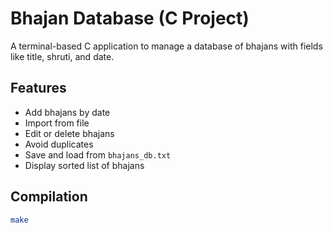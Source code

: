 # Bhajan Database (C Project)

A terminal-based C application to manage a database of bhajans with fields like title, shruti, and date.

## Features
- Add bhajans by date
- Import from file
- Edit or delete bhajans
- Avoid duplicates
- Save and load from `bhajans_db.txt`
- Display sorted list of bhajans

## Compilation
```bash
make

